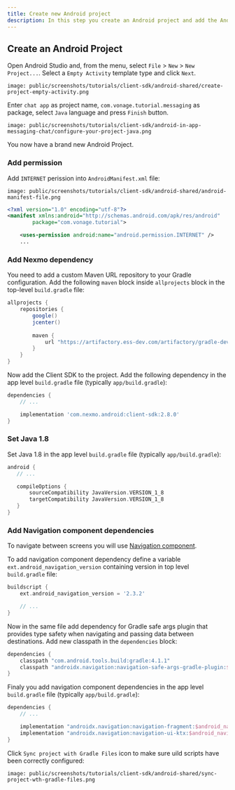 ```yaml
---
title: Create new Android project
description: In this step you create an Android project and add the Android Client SDK library.
---
```


## Create an Android Project

Open Android Studio and, from the menu, select `File` > `New` > `New Project...`. Select a `Empty Activity` template type and click `Next`.

```screenshot
image: public/screenshots/tutorials/client-sdk/android-shared/create-project-empty-activity.png
```

Enter `chat app` as project name, `com.vonage.tutorial.messaging` as package, select `Java` language and press `Finish` button.

```screenshot
image: public/screenshots/tutorials/client-sdk/android-in-app-messaging-chat/configure-your-project-java.png
```

You now have a brand new Android Project.

### Add permission

Add `INTERNET` perission into `AndroidManifest.xml` file:

```screenshot
image: public/screenshots/tutorials/client-sdk/android-shared/android-manifest-file.png
```


```xml
<?xml version="1.0" encoding="utf-8"?>
<manifest xmlns:android="http://schemas.android.com/apk/res/android"
        package="com.vonage.tutorial">

    <uses-permission android:name="android.permission.INTERNET" />
    ...
```

### Add Nexmo dependency

You need to add a custom Maven URL repository to your Gradle configuration. Add the following `maven` block inside `allprojects` block in the top-level `build.gradle` file:

```groovy
allprojects {
    repositories {
        google()
        jcenter()
        
        maven {
            url "https://artifactory.ess-dev.com/artifactory/gradle-dev-local"
        }
    }
}
```

Now add the Client SDK to the project. Add the following dependency in the app level `build.gradle` file (typically `app/build.gradle`):

```groovy
dependencies {
    // ...

    implementation 'com.nexmo.android:client-sdk:2.8.0'
}
```

### Set Java 1.8

Set Java 1.8 in the app level `build.gradle` file (typically `app/build.gradle`):

 ```groovy
android {
    // ...

    compileOptions {
        sourceCompatibility JavaVersion.VERSION_1_8
        targetCompatibility JavaVersion.VERSION_1_8
    }
}
```


### Add Navigation component dependencies

To navigate between screens you will use [Navigation component](https://developer.android.com/guide/navigation).

To add navigation component dependency define a variable `ext.android_navigation_version` containing version in top level `build.gradle` file:

```groovy
buildscript {
    ext.android_navigation_version = '2.3.2'

    // ...
}
```

Now in the same file add dependency for Gradle safe args plugin that provides type safety when navigating and passing data between destinations.
Add new classpath in the `dependencies` block:

```groovy
dependencies {
    classpath "com.android.tools.build:gradle:4.1.1"
    classpath "androidx.navigation:navigation-safe-args-gradle-plugin:$android_navigation_version"
}
```

Finaly you add navigation component dependencies in the app level `build.gradle` file (typically `app/build.gradle`):

```groovy
dependencies {
    // ...

    implementation "androidx.navigation:navigation-fragment:$android_navigation_version"
    implementation "androidx.navigation:navigation-ui-ktx:$android_navigation_version"
}
```

Click `Sync project with Gradle Files` icon to make sure uild scripts have been correctly configured:

```screenshot
image: public/screenshots/tutorials/client-sdk/android-shared/sync-project-wth-gradle-files.png
```